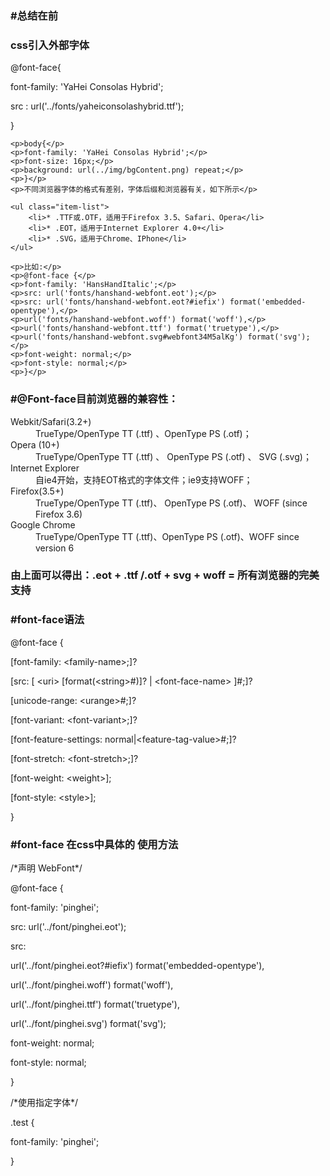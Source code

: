 <!DOCTYPE html>
<html lang="en">
<head>
    <meta charset="UTF-8">
    <title>Title</title>
</head>
<body>


<h3 class="border-solid-left">
    #总结在前
</h3>
<div class="padding-default">
    <h3>css引入外部字体</h3>
    <p>@font-face{</p>
    <p>font-family: 'YaHei Consolas Hybrid';</p>
    <p>src : url('../fonts/yaheiconsolashybrid.ttf');</p>
    <p>}</p>

    <p>body{</p>
    <p>font-family: 'YaHei Consolas Hybrid';</p>
    <p>font-size: 16px;</p>
    <p>background: url(../img/bgContent.png) repeat;</p>
    <p>}</p>
    <p>不同浏览器字体的格式有差别，字体后缀和浏览器有关，如下所示</p>

    <ul class="item-list">
        <li>* .TTF或.OTF，适用于Firefox 3.5、Safari、Opera</li>
        <li>* .EOT，适用于Internet Explorer 4.0+</li>
        <li>* .SVG，适用于Chrome、IPhone</li>
    </ul>

    <p>比如:</p>
    <p>@font-face {</p>
    <p>font-family: 'HansHandItalic';</p>
    <p>src: url('fonts/hanshand-webfont.eot');</p>
    <p>src: url('fonts/hanshand-webfont.eot?#iefix') format('embedded-opentype'),</p>
    <p>url('fonts/hanshand-webfont.woff') format('woff'),</p>
    <p>url('fonts/hanshand-webfont.ttf') format('truetype'),</p>
    <p>url('fonts/hanshand-webfont.svg#webfont34M5alKg') format('svg');</p>
    <p>font-weight: normal;</p>
    <p>font-style: normal;</p>
    <p>}</p>
</div>
<h3 class="border-solid-left">#@Font-face目前浏览器的兼容性：</h3>
<dl>
    <dt>Webkit/Safari(3.2+) </dt>
    <dd>TrueType/OpenType TT (.ttf) 、OpenType PS (.otf)；</dd>
    <dt>Opera (10+) </dt>
    <dd>TrueType/OpenType TT (.ttf) 、 OpenType PS (.otf) 、 SVG (.svg)；</dd>
    <dt>Internet Explorer </dt>
    <dd>自ie4开始，支持EOT格式的字体文件；ie9支持WOFF；</dd>
    <dt>Firefox(3.5+) </dt>
    <dd>TrueType/OpenType TT (.ttf)、 OpenType PS (.otf)、 WOFF (since Firefox 3.6)</dd>
    <dt>Google Chrome </dt>
    <dd>TrueType/OpenType TT (.ttf)、OpenType PS (.otf)、WOFF since version 6</dd>
</dl>
<h3>由上面可以得出：.eot + .ttf /.otf + svg + woff = 所有浏览器的完美支持</h3>

<h3 class="border-solid-left">#font-face语法</h3>
<div class="padding-default">
    <p>@font-face {</p>
    <p> [font-family: &lt;family-name>;]?</p>
    <p> [src: [ &lt;uri> [format(&lt;string>#)]? | &lt;font-face-name> ]#;]?</p>
    <p> [unicode-range: &lt;urange>#;]?</p>
    <p> [font-variant: &lt;font-variant>;]?</p>
    <p> [font-feature-settings: normal|&lt;feature-tag-value>#;]?</p>
    <p> [font-stretch: &lt;font-stretch>;]?</p>
    <p> [font-weight: &lt;weight>];</p>
    <p> [font-style: &lt;style>];</p>
    <p> }</p>
</div>
<h3 class="border-solid-left">#font-face 在css中具体的 使用方法</h3>

<div class="padding-default">
    <p>/*声明 WebFont*/</p>
    <p>@font-face {</p>
    <p>font-family: 'pinghei';</p>
    <p>src: url('../font/pinghei.eot');</p>
    <p>src:</p>
    <p>url('../font/pinghei.eot?#iefix') format('embedded-opentype'),</p>
    <p>url('../font/pinghei.woff') format('woff'),</p>
    <p>url('../font/pinghei.ttf') format('truetype'),</p>
    <p>url('../font/pinghei.svg') format('svg');</p>
    <p>font-weight: normal;</p>
    <p>font-style: normal;</p>
    <p>}</p>
    <p>/*使用指定字体*/</p>
    <p>.test {</p>
    <p>font-family: 'pinghei';</p>
    <p>}</p>
</div>


</body>
</html>